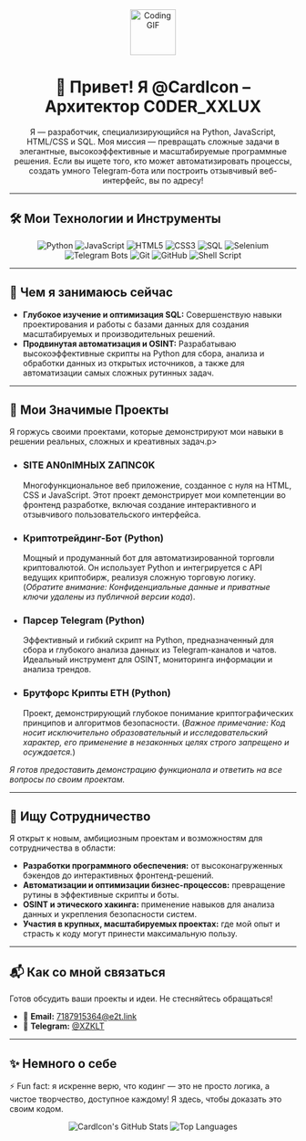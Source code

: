 <div align="center">
  <img src="https://i.imgur.com/your-custom-gif-or-image.gif" alt="Coding GIF" width="80"/> <!-- Можешь заменить на свою GIF или убрать -->
  <h1>👋 Привет! Я @CardIcon – Архитектор C0DER_XXLUX</h1>
  <p>
    Я — разработчик, специализирующийся на Python, JavaScript, HTML/CSS и SQL. 
    Моя миссия — превращать сложные задачи в элегантные, высокоэффективные и масштабируемые программные решения. 
    Если вы ищете того, кто может автоматизировать процессы, создать умного Telegram-бота или построить отзывчивый веб-интерфейс, вы по адресу!
  </p>
</div>

---

<h2>🛠 Мои Технологии и Инструменты</h2>
<p align="center">
  <img src="https://img.shields.io/badge/Python-3776AB?style=for-the-badge&logo=python&logoColor=white" alt="Python" />
  <img src="https://img.shields.io/badge/JavaScript-F7DF1E?style=for-the-badge&logo=javascript&logoColor=black" alt="JavaScript" />
  <img src="https://img.shields.io/badge/HTML5-E34F26?style=for-the-badge&logo=html5&logoColor=white" alt="HTML5" />
  <img src="https://img.shields.io/badge/CSS3-1572B6?style=for-the-badge&logo=css3&logoColor=white" alt="CSS3" />
  <img src="https://img.shields.io/badge/SQL-4479A1?style=for-the-badge&logo=postgresql&logoColor=white" alt="SQL" />
  <img src="https://img.shields.io/badge/Selenium-43B02A?style=for-the-badge&logo=selenium&logoColor=white" alt="Selenium" />
  <img src="https://img.shields.io/badge/Telegram%20Bots-2CA5E0?style=for-the-badge&logo=telegram&logoColor=white" alt="Telegram Bots" />
  <img src="https://img.shields.io/badge/Git-F05032?style=for-the-badge&logo=git&logoColor=white" alt="Git" />
  <img src="https://img.shields.io/badge/GitHub-100000?style=for-the-badge&logo=github&logoColor=white" alt="GitHub" />
  <img src="https://img.shields.io/badge/Shell_Script-121011?style=for-the-badge&logo=gnu-bash&logoColor=white" alt="Shell Script" />
</p>

---

<h2>🌱 Чем я занимаюсь сейчас</h2>
<ul>
  <li><strong>Глубокое изучение и оптимизация SQL:</strong> Совершенствую навыки проектирования и работы с базами данных для создания масштабируемых и производительных решений.</li>
  <li><strong>Продвинутая автоматизация и OSINT:</strong> Разрабатываю высокоэффективные скрипты на Python для сбора, анализа и обработки данных из открытых источников, а также для автоматизации самых сложных рутинных задач.</li>
</ul>

---

<h2>🚀 Мои Значимые Проекты</h2>
<p>Я горжусь своими проектами, которые демонстрируют мои навыки в решении реальных, сложных и креативных задач.p>
<ul>
  <li>
    <h3>SITE AN0nIMНЫХ ZАПNC0K</a></h3>
    <p>Многофункциональное веб приложение, созданное с нуля на HTML, CSS и JavaScript. Этот проект демонстрирует мои компетенции во фронтенд разработке, включая создание интерактивного и отзывчивого пользовательского интерфейса.</p>
  </li>
  <li>
    <h3>Криптотрейдинг-Бот (Python)</a></h3>
    <p>Мощный и продуманный бот для автоматизированной торговли криптовалютой. Он использует Python и интегрируется с API ведущих криптобирж, реализуя сложную торговую логику. (<i>Обратите внимание: Конфиденциальные данные и приватные ключи удалены из публичной версии кода</i>).</p>
  </li>
  <li>
    <h3>Парсер Telegram (Python)</a></h3>
    <p>Эффективный и гибкий скрипт на Python, предназначенный для сбора и глубокого анализа данных из Telegram-каналов и чатов. Идеальный инструмент для OSINT, мониторинга информации и анализа трендов.</p>
  </li>
  <li>
    <h3>Брутфорс Крипты ETH (Python)</h3>
    <p>Проект, демонстрирующий глубокое понимание криптографических принципов и алгоритмов безопасности. (<i>Важное примечание: Код носит исключительно образовательный и исследовательский характер, его применение в незаконных целях строго запрещено и осуждается.</i>)</p>
  </li>
</ul>
<p><i>Я готов предоставить демонстрацию функционала и ответить на все вопросы по своим проектам.</i></p>

---

<h2>💞 Ищу Сотрудничество</h2>
<p>Я открыт к новым, амбициозным проектам и возможностям для сотрудничества в области:</p>
<ul>
  <li><strong>Разработки программного обеспечения:</strong> от высоконагруженных бэкендов до интерактивных фронтенд-решений.</li>
  <li><strong>Автоматизации и оптимизации бизнес-процессов:</strong> превращение рутины в эффективные скрипты и боты.</li>
  <li><strong>OSINT и этического хакинга:</strong> применение навыков для анализа данных и укрепления безопасности систем.</li>
  <li><strong>Участия в крупных, масштабируемых проектах:</strong> где мой опыт и страсть к коду могут принести максимальную пользу.</li>
</ul>

---

<h2>📬 Как со мной связаться</h2>
<p>Готов обсудить ваши проекты и идеи. Не стесняйтесь обращаться!</p>
<ul>
  <li>📧 <b>Email:</b> <a href="mailto:7187915364@e2t.link">7187915364@e2t.link</a> </li>
  <li>💬 <b>Telegram:</b> <a href="https://t.me/XZKLT">@XZKLT</a> </li>
</ul>

---

<h2>✨ Немного о себе</h2>
<p>⚡ Fun fact: я искренне верю, что кодинг — это не просто логика, а чистое творчество, доступное каждому! Я здесь, чтобы доказать это своим кодом.</p>
<p align="center">
  <img src="https://github-readme-stats.vercel.app/api?username=CardIcon&show_icons=true&theme=dark&include_all_commits=true&count_private=true" alt="CardIcon's GitHub Stats" />
  <img src="https://github-readme-stats.vercel.app/api/top-langs/?username=CardIcon&layout=compact&theme=dark" alt="Top Languages" />
</p>
